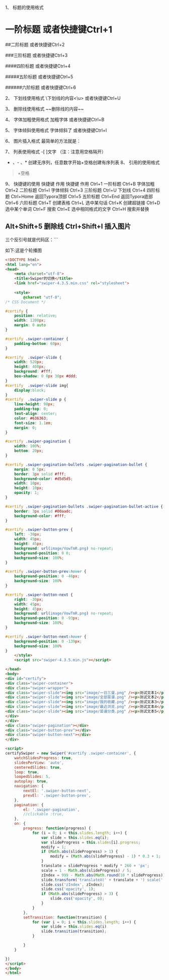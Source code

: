 1、 标题的使用格式
# 一阶标题 或者快捷键Ctrl+1

##二阶标题 或者快捷键Ctrl+2

###三阶标题 或者快捷键Ctrl+3

####四阶标题 或者快捷键Ctrl+4

#####五阶标题 或者快捷键Ctrl+5

######六阶标题 或者快捷键Ctrl+6

2、 下划线使用格式
\下划线的内容\<\u> 或者快捷键Ctrl+U

3、 删除线使用格式
\~\~删除线的内容\~\~



4、 字体加粗使用格式
加粗字体 或者快捷键Ctrl+B

5、 字体倾斜使用格式
字体倾斜了 或者快捷键Ctrl+I

6、 图片插入格式
最简单的方法就是： 


7、 列表使用格式
-[ ]文字 （注：注意用空格隔开）
+ 、- 、* 创建无序列，任意数字开始+空格创建有序列表
8、 引用的使用格式
>+空格

9、 快捷键的使用
快捷键	作用	快捷键	作用
Ctrl+1	一阶标题	Ctrl+B	字体加粗
Ctrl+2	二阶标题	Ctrl+I	字体倾斜
Ctrl+3	三阶标题	Ctrl+U	下划线
Ctrl+4	四阶标题	Ctrl+Home	返回Typora顶部
Ctrl+5	五阶标题	Ctrl+End	返回Typora底部
Ctrl+6	六阶标题	Ctrl+T	创建表格
Ctrl+L	选中某句话	Ctrl+K	创建超链接
Ctrl+D	选中某个单词	Ctrl+F	搜索
Ctrl+E	选中相同格式的文字	Ctrl+H	搜索并替换

Alt+Shift+5	删除线	Ctrl+Shift+I	插入图片
--------------------- 
三个反引号就是代码区：```

如下:这是个轮播图

```html
<!DOCTYPE html>
<html lang="en">
<head>
    <meta charset="utf-8">
    <title>Swiper的切换</title>
    <link href="swiper-4.3.5.min.css" rel="stylesheet">
   
   	<style>
   		@charset "utf-8";
/* CSS Document */

#certify {
    position: relative;
    width: 1200px;
    margin: 0 auto
}

#certify .swiper-container {
    padding-bottom: 60px;
}

#certify  .swiper-slide {
    width: 520px;
    height: 408px;
    background: #fff;
    box-shadow: 0 8px 30px #ddd;
}
#certify  .swiper-slide img{
    display:block;
}
#certify  .swiper-slide p {
    line-height: 98px;
    padding-top: 0;
    text-align: center;
    color: #636363;
    font-size: 1.1em;
    margin: 0;
}

#certify .swiper-pagination {
    width: 100%;
    bottom: 20px;
}

#certify .swiper-pagination-bullets .swiper-pagination-bullet {
    margin: 0 5px;
    border: 3px solid #fff;
    background-color: #d5d5d5;
    width: 10px;
    height: 10px;
    opacity: 1;
}

#certify .swiper-pagination-bullets .swiper-pagination-bullet-active {
    border: 3px solid #00aadc;
    background-color: #fff;
}

#certify .swiper-button-prev {
    left: -30px;
    width: 45px;
    height: 45px;
    background: url(image/VowTmR.png) no-repeat;
    background-position: 0 0;
    background-size: 100%;
}

#certify .swiper-button-prev:hover {
    background-position: 0 -46px;
    background-size: 100%
}

#certify .swiper-button-next {
    right: -30px;
    width: 45px;
    height: 45px;
    background: url(image/VowTmR.png) no-repeat;
    background-position: 0 -93px;
    background-size: 100%;
}

#certify .swiper-button-next:hover {
    background-position: 0 -139px;
    background-size: 100%
}
   	</style>
    <script src="swiper-4.3.5.min.js"></script>

</head>
<body>
<div id="certify">
<div class="swiper-container">
<div class="swiper-wrapper">
<div class="swiper-slide"><img src="image/一日三餐.png" /><p>测试文本1</p></div>
<div class="swiper-slide"><img src="image/全部菜谱.png" /><p>测试文本2</p></div>
<div class="swiper-slide"><img src="image/我的收藏.png" /><p>测试文本3</p></div>
<div class="swiper-slide"><img src="image/最近浏览.png" /><p>测试文本4</p></div>
<div class="swiper-slide"><img src="image/菜谱分类.png" /><p>测试文本5</p></div>
</div>
</div>
<div class="swiper-pagination"></div>
<div class="swiper-button-prev"></div>
<div class="swiper-button-next"></div>
</div>

<script>
certifySwiper = new Swiper('#certify .swiper-container', {
    watchSlidesProgress: true,
    slidesPerView: 'auto',
    centeredSlides: true,
    loop: true,
    loopedSlides: 5,
    autoplay: true,
    navigation: {
        nextEl: '.swiper-button-next',
        prevEl: '.swiper-button-prev',
    },
    pagination: {
        el: '.swiper-pagination',
        //clickable :true,
    },
    on: {
        progress: function(progress) {
            for (i = 0; i < this.slides.length; i++) {
                var slide = this.slides.eq(i);
                var slideProgress = this.slides[i].progress;
                modify = 1;
                if (Math.abs(slideProgress) > 1) {
                    modify = (Math.abs(slideProgress) - 1) * 0.3 + 1;
                }
                translate = slideProgress * modify * 260 + 'px';
                scale = 1 - Math.abs(slideProgress) / 5;
                zIndex = 999 - Math.abs(Math.round(10 * slideProgress));
                slide.transform('translateX(' + translate + ') scale(' + scale + ')');
                slide.css('zIndex', zIndex);
                slide.css('opacity', 1);
                if (Math.abs(slideProgress) > 3) {
                    slide.css('opacity', 0);
                }
            }
        },
        setTransition: function(transition) {
            for (var i = 0; i < this.slides.length; i++) {
                var slide = this.slides.eq(i)
                slide.transition(transition);
            }

        }
    }

})
</script>
</body>
</html>



```



